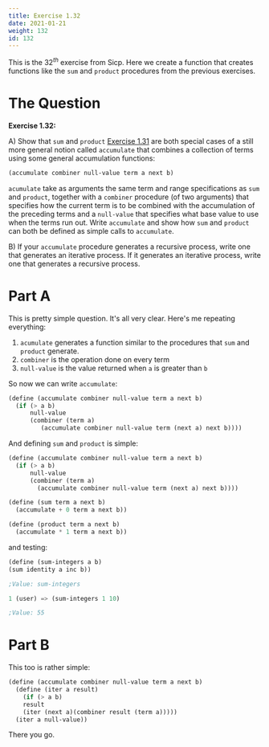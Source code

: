```yaml
---
title: Exercise 1.32
date: 2021-01-21
weight: 132
id: 132
---
```


This is the $32^{th}$ exercise from Sicp. Here we create a function
that creates functions like the `sum` and `product` procedures from
the previous exercises.

# The Question

**Exercise 1.32:**  

A) Show that `sum` and `product` [Exercise 1.31](/sicp/sicp-exercise-1-31) are both special cases of a still more
   general notion called `accumulate` that combines a collection of terms
   using some general accumulation functions:
   
   ```scheme
   (accumulate combiner null-value term a next b)
   ```
   
   `acumulate` take as arguments the same term and range
   specifications as `sum` and `product`, together with a `combiner`
   procedure (of two arguments) that specifies how the current term is 
   to be combined with the accumulation of the preceding terms
   and a `null-value` that specifies what base value to use when
   the terms run out. Write `accumulate` and show how `sum` and
   `product` can both be defined as simple calls to `accumulate`.
   

B) If your `accumulate` procedure generates a recursive process,
   write one that generates an iterative process. If it generates an
   iterative process, write one that generates a recursive process.
   
# Part A

This is pretty simple question. It's all very clear. Here's me
repeating everything:

1. `acumulate` generates a function similar to the procedures that
   `sum` and `product` generate.
2. `combiner` is the operation done on every term
3. `null-value` is the value returned when `a` is greater than `b`

So now we can write `accumulate`:

```scheme
(define (accumulate combiner null-value term a next b)
  (if (> a b)
      null-value
      (combiner (term a)
         (accumulate combiner null-value term (next a) next b))))
```

And defining `sum` and `product` is simple:

```scheme
(define (accumulate combiner null-value term a next b)
  (if (> a b)
      null-value
      (combiner (term a)
		(accumulate combiner null-value term (next a) next b))))

(define (sum term a next b)
  (accumulate + 0 term a next b))

(define (product term a next b)
  (accumulate * 1 term a next b))
```

and testing:

```scheme
(define (sum-integers a b)
(sum identity a inc b))

;Value: sum-integers

1 (user) => (sum-integers 1 10)

;Value: 55
```

# Part B

This too is rather simple:

```scheme
(define (accumulate combiner null-value term a next b)
  (define (iter a result)
    (if (> a b)
	result
	(iter (next a)(combiner result (term a)))))
  (iter a null-value))
```

There you go.
